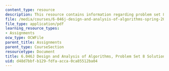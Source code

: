 ```yaml
---
content_type: resource
description: This resource contains information regarding problem set 8.
file: /media/courses/6-046j-design-and-analysis-of-algorithms-spring-2012/d48d7bbfb129fdfaacca0ca85512ba04_MIT6_046JS12_ps8_sol.pdf
file_type: application/pdf
learning_resource_types:
- Assignments
ocw_type: OCWFile
parent_title: Assignments
parent_type: CourseSection
resourcetype: Document
title: 6.046J Design and Analysis of Algorithms, Problem Set 8 Solutions
uid: d48d7bbf-b129-fdfa-acca-0ca85512ba04
---
```

